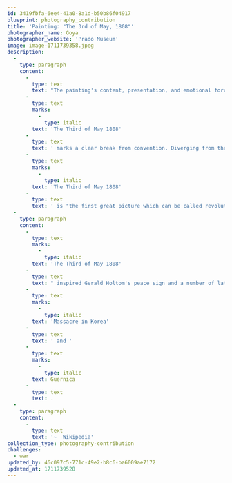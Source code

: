 ```yaml
---
id: 3419fbfa-6ee4-41a0-8a1d-b50b86f04917
blueprint: photography_contribution
title: 'Painting: "The 3rd of May, 1808"'
photographer_name: Goya
photographer_website: 'Prado Museum'
image: image-1711739358.jpeg
description:
  -
    type: paragraph
    content:
      -
        type: text
        text: "The painting's content, presentation, and emotional force secure its status as a ground-breaking, archetypal image of the horrors of war. Although it draws on many sources from both high and popular art, "
      -
        type: text
        marks:
          -
            type: italic
        text: 'The Third of May 1808'
      -
        type: text
        text: ' marks a clear break from convention. Diverging from the traditions of Christian art and traditional depictions of war, it has no distinct precedent, and is acknowledged as one of the first paintings of the modern era.[3] According to the art historian Kenneth Clark, '
      -
        type: text
        marks:
          -
            type: italic
        text: 'The Third of May 1808'
      -
        type: text
        text: ' is "the first great picture which can be called revolutionary in every sense of the word, in style, in subject, and in intention".'
  -
    type: paragraph
    content:
      -
        type: text
        marks:
          -
            type: italic
        text: 'The Third of May 1808'
      -
        type: text
        text: " inspired Gerald Holtom's peace sign and a number of later major paintings, including a series by Édouard Manet, and Pablo Picasso's "
      -
        type: text
        marks:
          -
            type: italic
        text: 'Massacre in Korea'
      -
        type: text
        text: ' and '
      -
        type: text
        marks:
          -
            type: italic
        text: Guernica
      -
        type: text
        text: .
  -
    type: paragraph
    content:
      -
        type: text
        text: '~  Wikipedia'
collection_type: photography-contribution
challenges:
  - war
updated_by: 46c097c5-771c-49e2-b8c6-ba6009ae7172
updated_at: 1711739528
---
```

